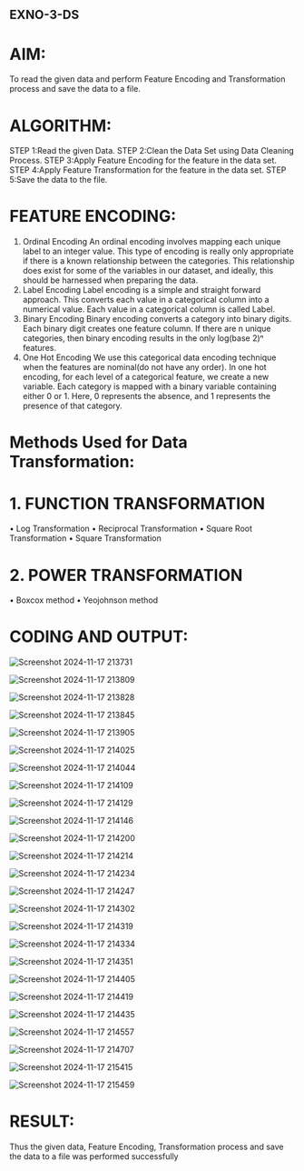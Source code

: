 ## EXNO-3-DS

# AIM:
To read the given data and perform Feature Encoding and Transformation process and save the data to a file.

# ALGORITHM:
STEP 1:Read the given Data.
STEP 2:Clean the Data Set using Data Cleaning Process.
STEP 3:Apply Feature Encoding for the feature in the data set.
STEP 4:Apply Feature Transformation for the feature in the data set.
STEP 5:Save the data to the file.

# FEATURE ENCODING:
1. Ordinal Encoding
An ordinal encoding involves mapping each unique label to an integer value. This type of encoding is really only appropriate if there is a known relationship between the categories. This relationship does exist for some of the variables in our dataset, and ideally, this should be harnessed when preparing the data.
2. Label Encoding
Label encoding is a simple and straight forward approach. This converts each value in a categorical column into a numerical value. Each value in a categorical column is called Label.
3. Binary Encoding
Binary encoding converts a category into binary digits. Each binary digit creates one feature column. If there are n unique categories, then binary encoding results in the only log(base 2)ⁿ features.
4. One Hot Encoding
We use this categorical data encoding technique when the features are nominal(do not have any order). In one hot encoding, for each level of a categorical feature, we create a new variable. Each category is mapped with a binary variable containing either 0 or 1. Here, 0 represents the absence, and 1 represents the presence of that category.

# Methods Used for Data Transformation:
  # 1. FUNCTION TRANSFORMATION
• Log Transformation
• Reciprocal Transformation
• Square Root Transformation
• Square Transformation
  # 2. POWER TRANSFORMATION
• Boxcox method
• Yeojohnson method

# CODING AND OUTPUT:

  ![Screenshot 2024-11-17 213731](https://github.com/user-attachments/assets/6c9fbea9-61a7-46b2-80ec-938fb81769a1)
 
  ![Screenshot 2024-11-17 213809](https://github.com/user-attachments/assets/3bf6e36f-3eb8-4bae-81df-b99fe1754ac4)

  ![Screenshot 2024-11-17 213828](https://github.com/user-attachments/assets/50592422-963c-4527-80d8-4b11f5833455)

  ![Screenshot 2024-11-17 213845](https://github.com/user-attachments/assets/4f2ba778-02e9-49cf-ac25-708b02c5692b)

  ![Screenshot 2024-11-17 213905](https://github.com/user-attachments/assets/66b49d36-2cd3-4c25-a3c8-504f8e807965)

  ![Screenshot 2024-11-17 214025](https://github.com/user-attachments/assets/8768fb92-f2f5-4514-8acc-e8c3d6fe607c)

  ![Screenshot 2024-11-17 214044](https://github.com/user-attachments/assets/22f6edac-813c-4a1c-b9db-8ab51d8808e6)

  ![Screenshot 2024-11-17 214109](https://github.com/user-attachments/assets/0a875840-5e5e-4982-a11f-87986c3d2035)

  ![Screenshot 2024-11-17 214129](https://github.com/user-attachments/assets/09ad3707-6872-4949-a86c-7e807712cf39)

  ![Screenshot 2024-11-17 214146](https://github.com/user-attachments/assets/b42cf2e3-7c08-46b4-997d-03016ca75c62)

  ![Screenshot 2024-11-17 214200](https://github.com/user-attachments/assets/6bf42f0a-80d1-40db-b00a-efc47d64408c)

  ![Screenshot 2024-11-17 214214](https://github.com/user-attachments/assets/9c764d54-97f2-46e6-9a84-5c757f67d075)

  ![Screenshot 2024-11-17 214234](https://github.com/user-attachments/assets/8ed5b24e-1906-4a62-af42-02504df8d073)

  ![Screenshot 2024-11-17 214247](https://github.com/user-attachments/assets/8d376cb6-e227-4b2d-919d-172a1553b03e)

  ![Screenshot 2024-11-17 214302](https://github.com/user-attachments/assets/5cf64166-a03b-4e79-a0a6-041321a48f1b)

  ![Screenshot 2024-11-17 214319](https://github.com/user-attachments/assets/ecd6d0c6-954b-4f73-92a3-6fc39e964aaa)

  ![Screenshot 2024-11-17 214334](https://github.com/user-attachments/assets/61f26ea1-d908-401c-9e8c-177f317fd873)

  ![Screenshot 2024-11-17 214351](https://github.com/user-attachments/assets/7298b1b9-5b5d-4e83-8a81-f277af9a2282)

  ![Screenshot 2024-11-17 214405](https://github.com/user-attachments/assets/a5e0e4af-d322-4bbf-8f1c-aef9277edf8c)

  ![Screenshot 2024-11-17 214419](https://github.com/user-attachments/assets/eddd079c-39ad-43f9-94da-059ea5557327)

  ![Screenshot 2024-11-17 214435](https://github.com/user-attachments/assets/05b97a3b-a75d-4da1-9b9b-630f5efd299c)

  ![Screenshot 2024-11-17 214557](https://github.com/user-attachments/assets/4e44b4c9-ba49-43a0-9c3b-82e5d50d95a1)

  ![Screenshot 2024-11-17 214707](https://github.com/user-attachments/assets/d3bcf296-5db9-4181-a31d-ae3703928678)

  ![Screenshot 2024-11-17 215415](https://github.com/user-attachments/assets/a375f516-7ab1-4551-b5a8-d29f504cca3e)

  ![Screenshot 2024-11-17 215459](https://github.com/user-attachments/assets/fcd8087a-52a3-4afd-bc2a-a6eeb9110eba)

# RESULT:
Thus the given data, Feature Encoding, Transformation process and save the data to a file was performed successfully

       
